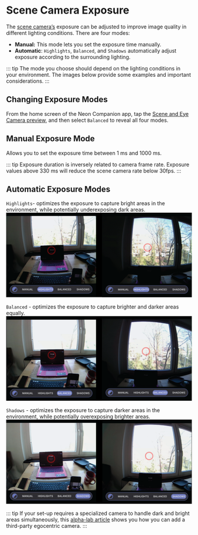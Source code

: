 # Scene Camera Exposure

The [scene camera’s](/data-collection/data-streams/#scene-video) exposure can be adjusted to improve image quality in different lighting conditions. There are four modes:

- **Manual:** This mode lets you set the exposure time manually.
- **Automatic**: `Highlights`, `Balanced`, and `Shadows` automatically adjust exposure according to the surrounding lighting.

::: tip
The mode you choose should depend on the lighting conditions in your environment. The images below provide some
examples and important considerations.
:::

## Changing Exposure Modes

From the home screen of the Neon Companion app, tap
the [Scene and Eye Camera preview](/data-collection/first-recording/#_4-open-the-live-preview),
and then select `Balanced` to reveal all four modes.

## Manual Exposure Mode

Allows you to set the exposure time between 1 ms and 1000 ms.

::: tip
Exposure duration is inversely related to camera frame rate. Exposure values above 330 ms will reduce the scene camera rate below 30fps.
:::

## Automatic Exposure Modes

`Highlights`- optimizes the exposure to capture bright areas in the environment, while potentially underexposing dark areas.
![This mode optimizes the exposure to capture bright areas in the environment, while potentially underexposing dark areas.](Highlight.webp)

`Balanced` - optimizes the exposure to capture brighter and darker areas equally.
![This mode optimizes the exposure to capture brighter and darker areas in the environment equally.](./Balance.webp)

`Shadows` - optimizes the exposure to capture darker areas in the environment, while potentially overexposing brighter areas.
![This mode optimizes the exposure to capture darker areas in the environment, while potentially overexposing bright areas.](Shadow.webp)

::: tip
If your set-up requires a specialized camera to handle dark and bright areas simultaneously, this [alpha-lab article](https://docs.pupil-labs.com/alpha-lab/egocentric-video-mapper/) shows you how you can add a third-party egocentric camera.
:::
